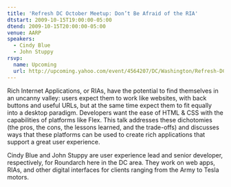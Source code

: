 ```yaml
---
title: 'Refresh DC October Meetup: Don’t Be Afraid of the RIA'
dtstart: 2009-10-15T19:00:00-05:00
dtend: 2009-10-15T20:00:00-05:00
venue: AARP
speakers:
  - Cindy Blue
  - John Stuppy
rsvp:
  name: Upcoming
  url: http://upcoming.yahoo.com/event/4564207/DC/Washington/Refresh-DC-October-Meetup-Don39t-be-Afraid-of-the-RIA/AARP/
---
```


Rich Internet Applications, or RIAs, have the potential to find themselves in an uncanny valley: users expect them to work like websites, with back buttons and useful URLs, but at the same time expect them to fit equally into a desktop paradigm. Developers want the ease of HTML & CSS with the capabilities of platforms like Flex. This talk addresses these dichotomies (the pros, the cons, the lessons learned, and the trade-offs) and discusses ways that these platforms can be used to create rich applications that support a great user experience.

Cindy Blue and John Stuppy are user experience lead and senior developer, respectively, for Roundarch here in the DC area. They work on web apps, RIAs, and other digital interfaces for clients ranging from the Army to Tesla motors.